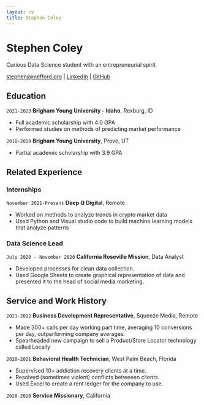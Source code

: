 ```yaml
---
layout: cv
title: Stephen Coley
---
```

# Stephen Coley
Curious Data Science student with an entrepreneurial spirit

<div id="webaddress">
<a href="stephen@mefford.org">stephen@mefford.org</a>
| <a href="https://www.linkedin.com/groups/13537407/">LinkedIn</a>
| <a href="https://github.com/byuids-resumes">GitHub</a>
</div>

<!-- https://www.monique.tech/the-art-of-markdown -->

## Education

`2021-2023`
__Brigham Young University - Idaho__, Rexburg, ID

- Full academic scholarship with 4.0 GPA
- Performed studies on methods of predicting market performance

`2018-2019`
__Brigham Young University__, Provo, UT

- Partial academic scholarship with 3.9 GPA


## Related Experience

### Internships

`November 2021-Present`
__Deep Q Digital__, Remote

- Worked on methods to analyze trends in crypto market data
- Used Python and Visual studio code to build machine learning models that analyze patterns

### Data Science Lead

`July 2020 - November 2020`
__California Roseville Mission__, Data Analyst

- Developed processes for clean data collection.
- Used Google Sheets to create graphical representation of data and presented it to the head of social media marketing. 


## Service and Work History

`2021-2022`
__Business Development Representative__, Squeeze Media, Remote

- Made 300+ calls per day working part time, averaging 10 conversions per day, outperforming company averages.
- Spearheaded new campaign to sell a Product/Store Locator technology called Locally


`2020-2021`
__Behavioral Health Technician__, West Palm Beach, Florida

- Supervised 10+ addiction recovery clients at a time.
- Resolved (sometimes violent) conflicts betweeen clients.
- Used Excel to create a rent ledger for the company to use.


`2020-2020`
__Service Missionary__, California



<!-- ### Footer

Last updated: May 2013 -->


